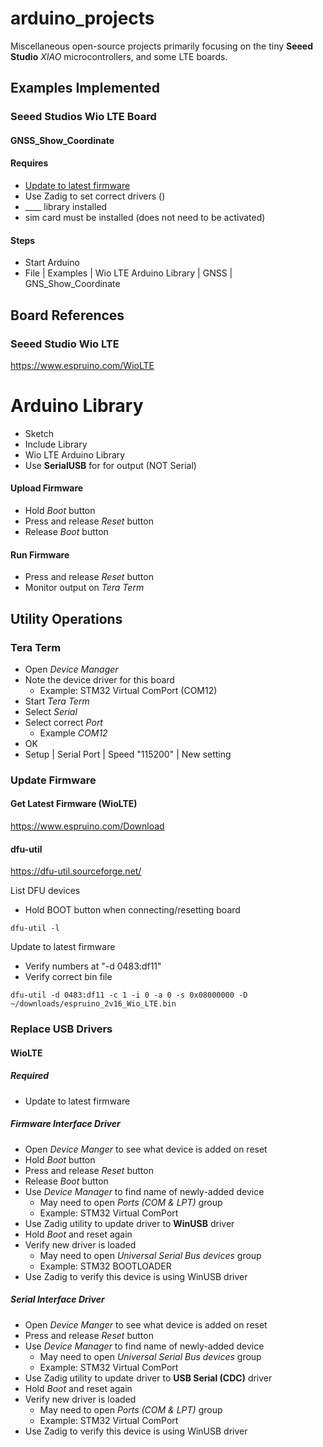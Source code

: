 # arduino_projects

Miscellaneous open-source projects primarily focusing on the tiny 
**Seeed Studio** *XIAO* microcontrollers, and some LTE boards.



## Examples Implemented


### Seeed Studios Wio LTE Board

#### GNSS_Show_Coordinate

#### Requires 
* [Update to latest firmware](#Update-Firmware)
* Use Zadig to set correct drivers ()
* ____ library installed
* sim card must be installed (does not need to be activated)

#### Steps
* Start Arduino
* File | Examples | Wio LTE Arduino Library | GNSS | GNS_Show_Coordinate



## Board References

### Seeed Studio Wio LTE

https://www.espruino.com/WioLTE

# Arduino Library
* Sketch
* Include Library
* Wio LTE Arduino Library
* Use **SerialUSB** for for output (NOT Serial)


#### Upload Firmware
* Hold *Boot* button
* Press and release *Reset* button
* Release *Boot* button


#### Run Firmware
* Press and release *Reset* button
* Monitor output on *Tera Term*







## Utility Operations

### Tera Term



* Open *Device Manager*
* Note the device driver for this board
  * Example: STM32 Virtual ComPort (COM12)
* Start *Tera Term*
* Select *Serial*
* Select correct *Port*
  * Example *COM12* 
* OK
* Setup | Serial Port | Speed "115200" | New setting


### Update Firmware

#### Get Latest Firmware (WioLTE)
https://www.espruino.com/Download

#### dfu-util
https://dfu-util.sourceforge.net/

List DFU devices
* Hold BOOT button when connecting/resetting board
```shell
dfu-util -l
```

Update to latest firmware 
* Verify numbers at "-d 0483:df11"
* Verify correct bin file
```shell
dfu-util -d 0483:df11 -c 1 -i 0 -a 0 -s 0x08000000 -D ~/downloads/espruino_2v16_Wio_LTE.bin
```

### Replace USB Drivers

#### WioLTE

##### Required
* Update to latest firmware

##### Firmware Interface Driver
* Open *Device Manger* to see what device is added on reset
* Hold *Boot* button
* Press and release *Reset* button
* Release *Boot* button
* Use *Device Manager* to find name of newly-added device
  * May need to open *Ports (COM & LPT)* group
  * Example: STM32 Virtual ComPort
* Use Zadig utility to update driver to **WinUSB** driver
* Hold *Boot* and reset again
* Verify new driver is loaded
    * May need to open *Universal Serial Bus devices* group
    * Example: STM32 BOOTLOADER
* Use Zadig to verify this device is using WinUSB driver

##### Serial Interface Driver
* Open *Device Manger* to see what device is added on reset
* Press and release *Reset* button
* Use *Device Manager* to find name of newly-added device
    * May need to open *Universal Serial Bus devices* group
    * Example: STM32 Virtual ComPort
* Use Zadig utility to update driver to **USB Serial (CDC)** driver
* Hold *Boot* and reset again
* Verify new driver is loaded
    * May need to open *Ports (COM & LPT)* group
    * Example: STM32 Virtual ComPort
* Use Zadig to verify this device is using WinUSB driver




